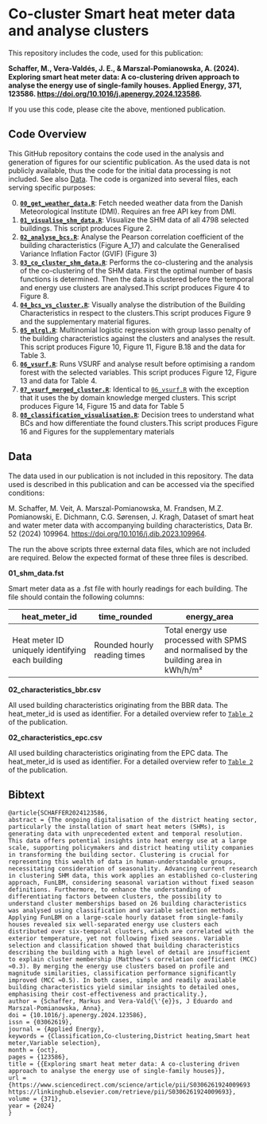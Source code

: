 # Co-cluster Smart heat meter data and analyse clusters
This repository includes the code, used for this publication: 

**Schaffer, M., Vera-Valdés, J. E., & Marszal-Pomianowska, A. (2024). Exploring smart heat meter data: A co-clustering driven approach to analyse the energy use of single-family houses. Applied Energy, 371, 123586. https://doi.org/10.1016/j.apenergy.2024.123586.**

If you use this code, please cite the above, mentioned publication. 

## Code Overview

This GitHub repository contains the code used in the analysis and generation of figures for our scientific publication. As the used data is not publicly available, thus the code for the initial data processing is not included. See also [Data](#data). The code is organized into several files, each serving specific purposes:

0. **[`00_get_weather_data.R`](00_get_weather_data.R)**: Fetch needed weather data from the Danish Meteorological Institute (DMI). Requires an free API key from DMI.
1. **[`01_visualise_shm_data.R`](01_visualise_shm_data.R)**: Visualize the SHM data of all 4798 selected buildings. This script produces Figure 2.
2. **[`02_analyse_bcs.R`](02_analyse_bcs.R)**: Analyse the Pearson correlation coefficient of the building characteristics (Figure A_17) and calculate the Generalised Variance Inflation Factor (GVIF) (Figure 3)
3. **[`03_co_cluster_shm_data.R`](03_co_cluster_shm_data.R)**: Performs the co-clustering and the analysis of the co-clustering of the SHM data. First the optimal number of basis functions is determined. Then the data is clustered before the temporal and energy use clusters are analysed.This script produces Figure 4 to Figure 8.
4. **[`04_bcs_vs_cluster.R`](04_bcs_vs_cluster.R)**: Visually analyse the distribution of the Building Characteristics in respect to the clusters.This script produces Figure 9 and the supplementary material figures. 
5. **[`05_mlrgl.R`](05_mlrgl.R)**: Multinomial logistic regression with group lasso penalty of the building characteristics against the clusters and analyses the result. This script produces Figure 10, Figure 11, Figure B.18 and the data for Table 3.
6. **[`06_vsurf.R`](06_vsurf.R)**: Runs VSURF and analyse result before optimising a random forest with the selected variables. This script produces Figure 12, Figure 13 and data for Table 4.
7. **[`07_vsurf_merged_cluster.R`](07_vsurf_merged_cluster.R)**: Identical to [`06_vsurf.R`](06_vsurf.R) with the exception that it uses the by domain knowledge merged clusters. This script produces Figure 14, Figure 15 and data for Table 5
8. **[`08_classification_visualisation.R`](08_classification_visualisation.R)**: Decision trees to understand what BCs and how differentiate the found clusters.This script produces Figure 16 and Figures for the supplementary materials

## Data

The data used in our publication is not included in this repository.
The data used is described in this publication and can be accessed via the specified conditions:

M. Schaffer, M. Veit, A. Marszal-Pomianowska, M. Frandsen, M.Z. Pomianowski, E. Dichmann, C.G. Sørensen, J. Kragh, Dataset of smart heat and water meter data with accompanying building characteristics, Data Br. 52 (2024) 109964. https://doi.org/10.1016/j.dib.2023.109964.

The run the above scripts three external data files, which are not included are required. Below the expected format of these three files is described.

**01_shm_data.fst**

   Smart meter data as a .fst file with hourly readings for each building. The file should contain the following columns:

   | heat_meter_id | time_rounded  | energy_area | 
   | ----------- | ------------- | ---------------- |
   | Heat meter ID uniquely identifying each building | Rounded hourly reading times | Total energy use processed with SPMS and normalised by the building area in kWh/h/m²|


**02_characteristics_bbr.csv**

   All used building characteristics originating from the BBR data. The heat_meter_id is used as identifier. For a detailed overview refer to [`Table 2`](https://www.sciencedirect.com/science/article/pii/S0306261924009693?via%3Dihub#tbl2) of the publication. 

**02_characteristics_epc.csv**

   All used building characteristics originating from the EPC data. The heat_meter_id is used as identifier. For a detailed overview refer to [`Table 2`](https://www.sciencedirect.com/science/article/pii/S0306261924009693?via%3Dihub#tbl2) of the publication. 
   
## Bibtext
```
@article{SCHAFFER2024123586,
abstract = {The ongoing digitalisation of the district heating sector, particularly the installation of smart heat meters (SHMs), is generating data with unprecedented extent and temporal resolution. This data offers potential insights into heat energy use at a large scale, supporting policymakers and district heating utility companies in transforming the building sector. Clustering is crucial for representing this wealth of data in human-understandable groups, necessitating consideration of seasonality. Advancing current research in clustering SHM data, this work applies an established co-clustering approach, FunLBM, considering seasonal variation without fixed season definitions. Furthermore, to enhance the understanding of differentiating factors between clusters, the possibility to understand cluster memberships based on 26 building characteristics was analysed using classification and variable selection methods. Applying FunLBM on a large-scale hourly dataset from single-family houses revealed six well-separated energy use clusters each distributed over six-temporal clusters, which are correlated with the exterior temperature, yet not following fixed seasons. Variable selection and classification showed that building characteristics describing the building with a high level of detail are insufficient to explain cluster membership (Matthew's correlation coefficient (MCC) ≈0.3). By merging the energy use clusters based on profile and magnitude similarities, classification performance significantly improved (MCC ≈0.5). In both cases, simple and readily available building characteristics yield similar insights to detailed ones, emphasising their cost-effectiveness and practicality.},
author = {Schaffer, Markus and Vera-Vald{\'{e}}s, J Eduardo and Marszal-Pomianowska, Anna},
doi = {10.1016/j.apenergy.2024.123586},
issn = {03062619},
journal = {Applied Energy},
keywords = {Classification,Co-clustering,District heating,Smart heat meter,Variable selection},
month = {oct},
pages = {123586},
title = {{Exploring smart heat meter data: A co-clustering driven approach to analyse the energy use of single-family houses}},
url = {https://www.sciencedirect.com/science/article/pii/S0306261924009693 https://linkinghub.elsevier.com/retrieve/pii/S0306261924009693},
volume = {371},
year = {2024}
}
```
   
